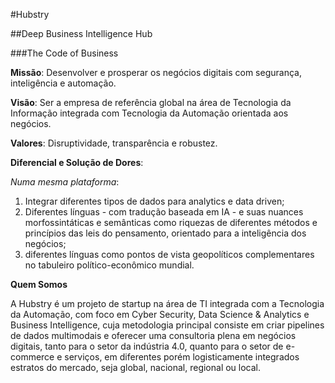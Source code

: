 #Hubstry

##Deep Business Intelligence Hub

###The Code of Business

**Missão**: Desenvolver e prosperar os negócios digitais com segurança, 
inteligência e automação.

**Visão**: Ser a empresa de referência global na área de Tecnologia da 
Informação integrada com Tecnologia da Automação orientada aos negócios.

**Valores**: Disruptividade, transparência e robustez.

**Diferencial e Solução de Dores**: 

*Numa mesma plataforma*:

1. Integrar diferentes tipos de dados para analytics e data driven;
2. Diferentes línguas - com tradução baseada em IA - e suas nuances 
morfossintáticas e semânticas como riquezas de diferentes métodos e princípios das leis do pensamento, orientado para a inteligência dos negócios;
3. diferentes línguas como pontos de vista geopolíticos complementares no tabuleiro político-econômico mundial.

**Quem Somos**

A Hubstry é um projeto de startup na área de TI integrada com a Tecnologia da Automação, com foco em Cyber Security, 
Data Science & Analytics e Business Intelligence, cuja metodologia principal consiste em criar pipelines de dados multimodais e oferecer uma consultoria plena em negócios digitais, 
tanto para o setor da indústria 4.0, quanto para o setor de e-commerce e serviços, em diferentes porém logisticamente integrados estratos do mercado, seja global, nacional, regional ou local.


